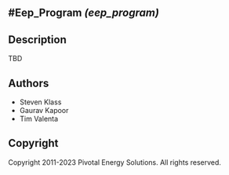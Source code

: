 #Eep_Program *(eep_program)*
----------------------------

## Description

TBD

## Authors

* Steven Klass
* Gaurav Kapoor
* Tim Valenta

## Copyright

Copyright 2011-2023 Pivotal Energy Solutions.  All rights reserved.
